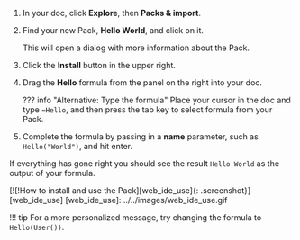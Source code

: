 1. In your doc, click **Explore**, then **Packs & import**.
1. Find your new Pack, **Hello World**, and click on it.

    This will open a dialog with more information about the Pack.

1. Click the **Install** button in the upper right.
1. Drag the **Hello** formula from the panel on the right into your doc.

    ??? info "Alternative: Type the formula"
        Place your cursor in the doc and type `=Hello`, and then press the tab key to select formula from your Pack.

1. Complete the formula by passing in a **name** parameter, such as `Hello("World")`, and hit enter.

If everything has gone right you should see the result `Hello World` as the output of your formula.

[![!How to install and use the Pack][web_ide_use]{: .screenshot}][web_ide_use]
[web_ide_use]: ../../images/web_ide_use.gif

!!! tip
    For a more personalized message, try changing the formula to `Hello(User())`.
